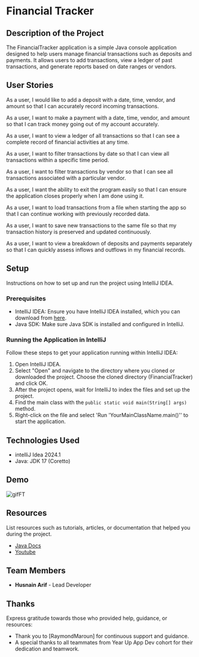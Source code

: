 # Financial Tracker

## Description of the Project

The FinancialTracker application is a simple Java console application designed to help users manage financial transactions such as deposits and payments. It allows users to add transactions, view a ledger of past transactions, and generate reports based on date ranges or vendors.



## User Stories

As a user, I would like to add a deposit with a date, time, vendor, and amount so that I can accurately record incoming transactions.

As a user, I want to make a payment with a date, time, vendor, and amount so that I can track money going out of my account accurately.

As a user, I want to view a ledger of all transactions so that I can see a complete record of financial activities at any time.

As a user, I want to filter transactions by date so that I can view all transactions within a specific time period.

As a user, I want to filter transactions by vendor so that I can see all transactions associated with a particular vendor.

As a user, I want the ability to exit the program easily so that I can ensure the application closes properly when I am done using it.

As a user, I want to load transactions from a file when starting the app so that I can continue working with previously recorded data.

As a user, I want to save new transactions to the same file so that my transaction history is preserved and updated continuously.

As a user, I want to view a breakdown of deposits and payments separately so that I can quickly assess inflows and outflows in my financial records.


## Setup

Instructions on how to set up and run the project using IntelliJ IDEA.

### Prerequisites

- IntelliJ IDEA: Ensure you have IntelliJ IDEA installed, which you can download from [here](https://www.jetbrains.com/idea/download/).
- Java SDK: Make sure Java SDK is installed and configured in IntelliJ.

### Running the Application in IntelliJ

Follow these steps to get your application running within IntelliJ IDEA:

1. Open IntelliJ IDEA.
2. Select "Open" and navigate to the directory where you cloned or downloaded the project. Choose the cloned directory (FinancialTracker) and click OK.
3. After the project opens, wait for IntelliJ to index the files and set up the project.
4. Find the main class with the `public static void main(String[] args)` method.
5. Right-click on the file and select 'Run 'YourMainClassName.main()'' to start the application.

## Technologies Used

- intelliJ Idea 2024.1
- Java: JDK 17 (Coretto)

## Demo

![gifFT](https://github.com/HasnainArifYU/FinancialTracker/assets/166551521/7006aca3-37f3-4acb-b1c3-b816f243365e)



## Resources

List resources such as tutorials, articles, or documentation that helped you during the project.

- [Java Docs](https://docs.oracle.com/en/java/javase/17/docs/api/index.html)
- [Youtube](https://www.youtube.com)

## Team Members

- **Husnain Arif** - Lead Developer

## Thanks

Express gratitude towards those who provided help, guidance, or resources:

- Thank you to [RaymondMaroun] for continuous support and guidance.
- A special thanks to all teammates from Year Up App Dev cohort for their dedication and teamwork.

